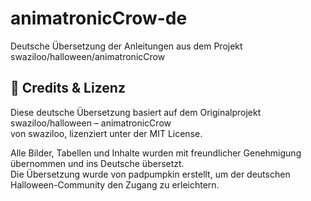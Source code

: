 # animatronicCrow-de
Deutsche Übersetzung der Anleitungen aus dem Projekt swaziloo/halloween/animatronicCrow

## 📘 Credits & Lizenz

Diese deutsche Übersetzung basiert auf dem Originalprojekt  
swaziloo/halloween – animatronicCrow  
von swaziloo, lizenziert unter der MIT License.

Alle Bilder, Tabellen und Inhalte wurden mit freundlicher Genehmigung übernommen und ins Deutsche übersetzt.  
Die Übersetzung wurde von padpumpkin erstellt, um der deutschen Halloween-Community den Zugang zu erleichtern.
